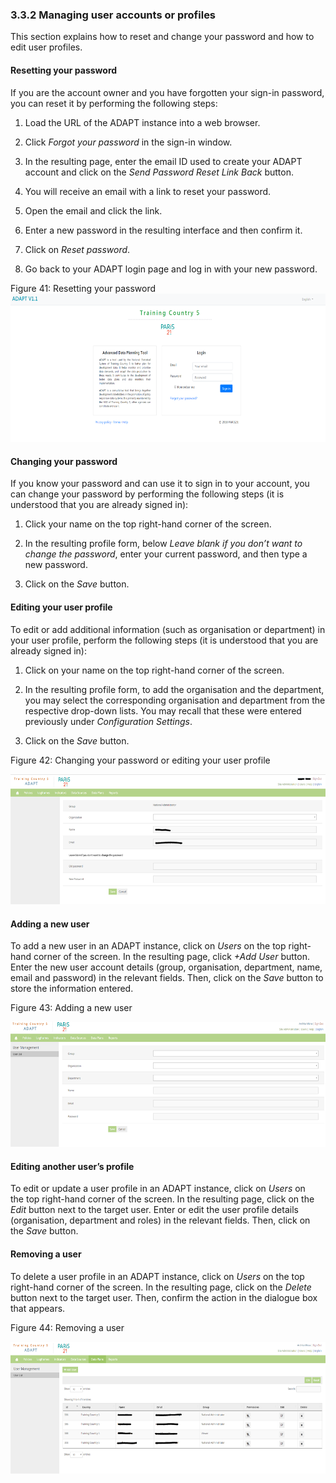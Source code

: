 ### 3.3.2 Managing user accounts or profiles <!-- {docsify-ignore} -->

This section explains how to reset and change your password and how to
edit user profiles.

#### Resetting your password

If you are the account owner and you have forgotten your sign-in
password, you can reset it by performing the following steps:

1.  Load the URL of the ADAPT instance into a web browser.

2.  Click *Forgot your password* in the sign-in window.

3.  In the resulting page, enter the email ID used to create your ADAPT
    account and click on the *Send Password Reset Link Back* button.

4.  You will receive an email with a link to reset your password.

5.  Open the email and click the link.

6.  Enter a new password in the resulting interface and then confirm it.

7.  Click on *Reset password*.

8.  Go back to your ADAPT login page and log in with your new password.

<span id="_Toc7208844" class="anchor"></span>Figure 41: Resetting your
password<img src="ADAPTmedia\media\image42.png" style="width:6.29838in;height:2.47674in" />

#### Changing your password

If you know your password and can use it to sign in to your account, you
can change your password by performing the following steps (it is
understood that you are already signed in):

1.  Click your name on the top right-hand corner of the screen.

2.  In the resulting profile form, below *Leave blank if you don’t want
    to change the password*, enter your current password, and then type
    a new password.

3.  Click on the *Save* button.

#### Editing your user profile

To edit or add additional information (such as organisation or
department) in your user profile, perform the following steps (it is
understood that you are already signed in):

1.  Click on your name on the top right-hand corner of the screen.

2.  In the resulting profile form, to add the organisation and the
    department, you may select the corresponding organisation and
    department from the respective drop-down lists. You may recall that
    these were entered previously under *Configuration Settings*.

3.  Click on the *Save* button.

<span id="_Toc7208845" class="anchor"></span>Figure 42: Changing your
password or editing your user profile

<img src="ADAPTmedia\media\image43.png" style="width:6.26806in;height:2.17172in" />

#### Adding a new user

To add a new user in an ADAPT instance, click on *Users* on the top
right-hand corner of the screen. In the resulting page, click *+Add
User* button. Enter the new user account details (group, organisation,
department, name, email and password) in the relevant fields. Then,
click on the *Save* button to store the information entered.

<span id="_Toc7208846" class="anchor"></span>Figure 43: Adding a new
user

<img src="ADAPTmedia\media\image44.png" style="width:6.26806in;height:2.08132in" />

#### Editing another user’s profile

To edit or update a user profile in an ADAPT instance, click on *Users*
on the top right-hand corner of the screen. In the resulting page, click
on the *Edit* button next to the target user. Enter or edit the user
profile details (organisation, department and roles) in the relevant
fields. Then, click on the *Save* button.

#### Removing a user

To delete a user profile in an ADAPT instance, click on *Users* on
the top right-hand corner of the screen. In the resulting page, click on
the *Delete* button next to the target user. Then, confirm the action in
the dialogue box that appears.

<span id="_Toc7208847" class="anchor"></span>Figure 44: Removing a user

<img src="ADAPTmedia\media\image41.png" style="width:6.26806in;height:2.20278in" />

<span id="_ADAPT_Menus" class="anchor"></span>

